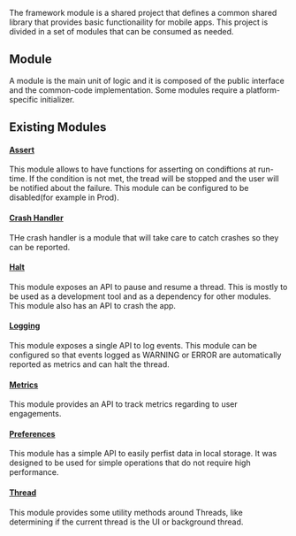 The framework module is a shared project that defines a common shared library that provides basic functionaility for mobile apps. This project is divided in a set of modules that can be consumed as needed.

## Module
A module is the main unit of logic and it is composed of the public interface and the common-code implementation. Some modules require a platform-specific initializer.

## Existing Modules

#### [Assert](framework/src/assert/)
This module allows to have functions for asserting on condiftions at run-time. If the condition is not met, the tread will be stopped and the user will be notified about the failure. This module can be configured to be disabled(for example in Prod). 

#### [Crash Handler](framework/src/crashhandler/)
THe crash handler is a module that will take care to catch crashes so they can be reported.

#### [Halt](framework/src/halt/)
This module exposes an API to pause and resume a thread. This is mostly to be used as a development tool and as a dependency for other modules. This module also has an API to crash the app.

#### [Logging](framework/src/logging/)
This module exposes a single API to log events. This module can be configured so that events logged as WARNING or ERROR are automatically reported as metrics and can halt the thread.

#### [Metrics](framework/src/metrics/)
This module provides an API to track metrics regarding to user engagements.

#### [Preferences](framework/src/preferences/)
This module has a simple API to easily perfist data in local storage. It was designed to be used for simple operations that do not require high performance.

#### [Thread](framework/src/thread/)
This module provides some utility methods around Threads, like determining if the current thread is the UI or background thread.